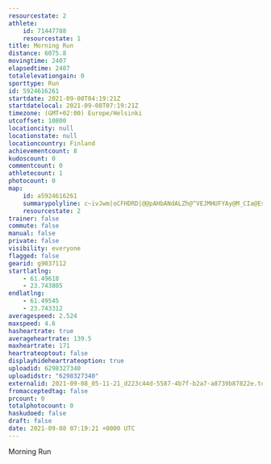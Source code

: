 ```yaml
---
resourcestate: 2
athlete:
    id: 71447788
    resourcestate: 1
title: Morning Run
distance: 6075.8
movingtime: 2407
elapsedtime: 2407
totalelevationgain: 0
sporttype: Run
id: 5924616261
startdate: 2021-09-08T04:19:21Z
startdatelocal: 2021-09-08T07:19:21Z
timezone: (GMT+02:00) Europe/Helsinki
utcoffset: 10800
locationcity: null
locationstate: null
locationcountry: Finland
achievementcount: 8
kudoscount: 0
commentcount: 0
athletecount: 1
photocount: 0
map:
    id: a5924616261
    summarypolyline: c~ivJwm|oCFHDRD|@@pAHbANdALZh@^VEJMHUFYAy@M_CIa@EsAQuASe@QIQ@WZKd@A\@b@JlA?|@F`CBl@P^`@Pl@MN[Fq@Au@G[C_@Ms@G_A@w@Ea@EWSe@KQSCUXQh@K`@Ap@HtAN~@LxBHl@BFRNVNH?TUPk@@]?s@EaAKk@I}@CkACW@GGa@?g@UB]GOJMRI^KlADb@AjADl@?XDx@D`@Xx@`@JR?JERi@Bi@EsAG}@_@qDU}@i@YG@Sb@OtA@^VxBDfAHdAJPFXDFh@^RALSHc@@}@MuAOiDGa@[eAIESBQLGLGTIx@@f@FfA?v@Hv@@f@Fv@H`@PXTLL?NKLYHc@Dk@Ag@QiACcAQ_CWcAKOOGKD_@t@GZ?t@\tHt@p@X@HCLQF{@IuCWkEIYY_@WFOTOZKdAP|C?j@Bl@F`@Jb@HPj@RRCVQN_@@[AeAOcAC}@Io@Cu@Q{@MYYOSB[l@Kn@JnCTjCTjAT^PHPEFMNcABo@MuBE{A[eBOe@SUUBSTMt@El@\dHHd@HNx@ZHG?OL}@AEFy@AWS}AEe@?e@C_@@QE]G_@KSSKIBUb@QVK`@C|@B\F`BJb@BX@`ABTLTPHNNXJPQNc@Fa@@q@]uGGWWq@MGQ@KHQ`@Of@ChATlEJp@X~@XLN@VQJWFw@?]Q_DAi@IcAYmA[OURSZGPE~@VbDAt@DrAFf@LPPHP?\c@Pi@Hg@?UU_BAc@EQCU@o@C{@WcAYMSXQHK~@?b@D|@@hBFlAFb@P`@X^NHNCLQLc@Dk@Au@E_@A_BSyCIUYa@QIYDOPM^E`@Ap@Ft@FnBHh@BbALb@LHLX^DLONi@HcAKgBIqCU}AIOg@UUNMVMjAFz@H`@Fd@?ZER?TJl@?VL`@LD?HGFCLNj@RPH@PO\s@@m@GuCEWGUGk@?gB[o@KE_@XK?K`@O~@@|@F`@?p@PdCFP?TCP@TLJ?JBDZJFANk@H?L_@LCHY@i@A@MSEs@DUAq@Ms@@WD]CMBa@E[IICOGCISYYUDUPAFIPCN@FITE|@?b@RzAF`B?v@Lx@Lb@JJ\BPGXWRc@FW@m@CWK]A[I}@GM
    resourcestate: 2
trainer: false
commute: false
manual: false
private: false
visibility: everyone
flagged: false
gearid: g9037112
startlatlng:
    - 61.49618
    - 23.743805
endlatlng:
    - 61.49545
    - 23.743312
averagespeed: 2.524
maxspeed: 4.6
hasheartrate: true
averageheartrate: 139.5
maxheartrate: 171
heartrateoptout: false
displayhideheartrateoption: true
uploadid: 6298327340
uploadidstr: "6298327340"
externalid: 2021-09-08_05-11-21_d223c44d-5587-4b7f-b2a7-a8739b87822e.tcx
fromacceptedtag: false
prcount: 0
totalphotocount: 0
haskudoed: false
draft: false
date: 2021-09-08 07:19:21 +0000 UTC
---
```

Morning Run
